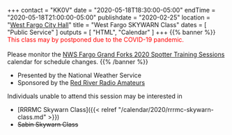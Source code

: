 +++
contact = "KK0V"
date = "2020-05-18T18:30:00-05:00"
endTime = "2020-05-18T21:00:00-05:00"
publishdate = "2020-02-25"
location = "[West Fargo City Hall](/places/west-fargo-city-hall/)"
title = "West Fargo SKYWARN Class"
dates = [ "Public Service" ]
outputs = [ "HTML", "Calendar" ]
+++
{{% banner %}}
<span style="color:red;">This class may by postponed due to the COVID-19
pandemic.</span>
<br><br>Please monitor the 
[NWS Fargo Grand Forks 2020 Spotter Training Sessions](https://www.weather.gov/fgf/skywarn)
calendar for schedule changes.
{{% /banner %}}

* Presented by the National Weather Service
* Sponsored by the [Red River Radio Amateurs](/)

Individuals unable to attend this session may be interested in

* [RRRMC Skywarn Class]({{< relref "/calendar/2020/rrrmc-skywarn-class.md" >}})
* <del>Sabin Skywarn Class</del>
